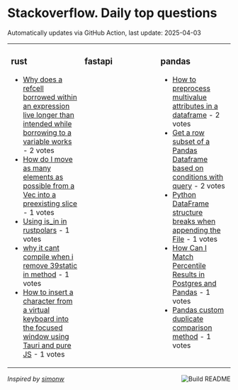 # Stackoverflow. Daily top questions 

Automatically updates via GitHub Action, last update: <!-- date starts -->2025-04-03<!-- date ends -->


<table><tr><td valign="top" width="33%">

### rust
<!-- rust starts -->
* [Why does a refcell borrowed within an expression live longer than intended while borrowing to a variable works](https://stackoverflow.com/questions/79552781/why-does-a-refcell-borrowed-within-an-expression-live-longer-than-intended-whil) - 2 votes
* [How do I move as many elements as possible from a Vec into a preexisting slice](https://stackoverflow.com/questions/79551210/how-do-i-move-as-many-elements-as-possible-from-a-vec-into-a-pre-existing-slice) - 1 votes
* [Using is_in in rustpolars](https://stackoverflow.com/questions/79552814/using-is-in-in-rust-polars) - 1 votes
* [why it cant compile when i remove 39static in method](https://stackoverflow.com/questions/79549572/why-it-cant-compile-when-i-remove-static-in-method) - 1 votes
* [How to insert a character from a virtual keyboard into the focused window using Tauri and pure JS](https://stackoverflow.com/questions/79551800/how-to-insert-a-character-from-a-virtual-keyboard-into-the-focused-window-using) - 1 votes
<!-- rust ends -->
</td><td valign="top" width="34%">


### fastapi
<!-- fastapi starts -->

<!-- fastapi ends -->
</td><td valign="top" width="34%">


### pandas
<!-- pandas starts -->
* [How to preprocess multivalue attributes in a dataframe](https://stackoverflow.com/questions/79551904/how-to-preprocess-multivalue-attributes-in-a-dataframe) - 2 votes
* [Get a row subset of a Pandas Dataframe based on conditions with query](https://stackoverflow.com/questions/79550403/get-a-row-subset-of-a-pandas-dataframe-based-on-conditions-with-query) - 2 votes
* [Python DataFrame structure breaks when appending the File](https://stackoverflow.com/questions/79550795/python-dataframe-structure-breaks-when-appending-the-file) - 1 votes
* [How Can I Match Percentile Results in Postgres and Pandas](https://stackoverflow.com/questions/79551824/how-can-i-match-percentile-results-in-postgres-and-pandas) - 1 votes
* [Pandas  custom duplicate comparison method](https://stackoverflow.com/questions/79550255/pandas-custom-duplicate-comparison-method) - 1 votes
<!-- pandas ends -->
</td></tr></table>

<a href="https://github.com/hp0404/hp0404/actions"><img src="https://github.com/hp0404/hp0404/workflows/Build%20README/badge.svg" align="right" alt="Build README"></a> <p>*Inspired by  [simonw](https://github.com/simonw/simonw)*</p>
